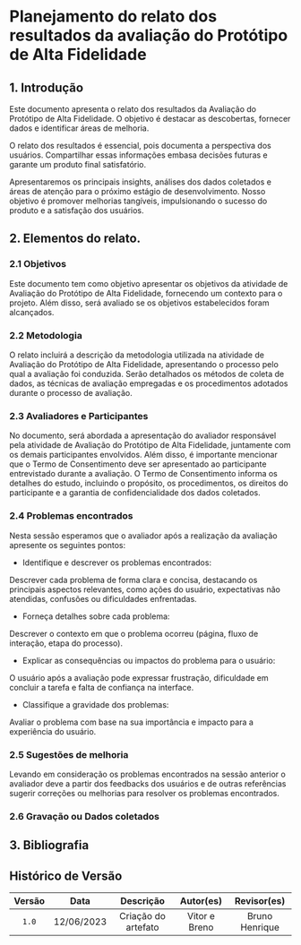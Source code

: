 # Planejamento do relato dos resultados da avaliação do Protótipo de Alta Fidelidade

## 1. Introdução
Este documento apresenta o relato dos resultados da Avaliação do Protótipo de Alta Fidelidade. O objetivo é destacar as descobertas, fornecer dados e identificar áreas de melhoria.

O relato dos resultados é essencial, pois documenta a perspectiva dos usuários. Compartilhar essas informações embasa decisões futuras e garante um produto final satisfatório.

Apresentaremos os principais insights, análises dos dados coletados e áreas de atenção para o próximo estágio de desenvolvimento. Nosso objetivo é promover melhorias tangíveis, impulsionando o sucesso do produto e a satisfação dos usuários.

## 2. Elementos do relato.

### 2.1 Objetivos
Este documento tem como objetivo apresentar os objetivos da atividade de Avaliação do Protótipo de Alta Fidelidade, fornecendo um contexto para o projeto. Além disso, será avaliado se os objetivos estabelecidos foram alcançados.

### 2.2 Metodologia
O relato incluirá a descrição da metodologia utilizada na atividade de Avaliação do Protótipo de Alta Fidelidade, apresentando o processo pelo qual a avaliação foi conduzida. Serão detalhados os métodos de coleta de dados, as técnicas de avaliação empregadas e os procedimentos adotados durante o processo de avaliação.

### 2.3 Avaliadores e Participantes
No documento, será abordada a apresentação do avaliador responsável pela atividade de Avaliação do Protótipo de Alta Fidelidade, juntamente com os demais participantes envolvidos. Além disso, é importante mencionar que o Termo de Consentimento deve ser apresentado ao participante entrevistado durante a avaliação. O Termo de Consentimento informa os detalhes do estudo, incluindo o propósito, os procedimentos, os direitos do participante e a garantia de confidencialidade dos dados coletados.

### 2.4 Problemas encontrados
Nesta sessão esperamos que o avaliador após a realização da avaliação apresente os seguintes pontos:
* Identifique e descrever os problemas encontrados:
<p>
Descrever cada problema de forma clara e concisa, destacando os principais aspectos relevantes, como ações do usuário, expectativas não atendidas, confusões ou dificuldades enfrentadas.
</p> 

* Forneça detalhes sobre cada problema:
<p>
Descrever o contexto em que o problema ocorreu (página, fluxo de interação, etapa do processo).
</p> 

* Explicar as consequências ou impactos do problema para o usuário:
<p>
O usuário após a avaliação pode expressar frustração, dificuldade em concluir a tarefa e falta de confiança na interface.
</p> 

* Classifique a gravidade dos problemas:
<p>
Avaliar o problema com base na sua importância e impacto para a experiência do usuário.
</p>

### 2.5 Sugestões de melhoria
Levando em consideração os problemas encontrados na sessão anterior o avaliador deve a partir dos feedbacks dos usuários e de outras referências sugerir correções ou melhorias para resolver os problemas encontrados.


### 2.6 Gravação ou Dados coletados

## 3. Bibliografia

## Histórico de Versão

| Versão |    Data    |               Descrição                | Autor(es) | Revisor(es) |
|:------:|:----------:|:--------------------------------------:|:---------:|:-----------:|
| `1.0`  | 12/06/2023 | Criação do artefato |   Vitor e Breno   |    Bruno Henrique    |
